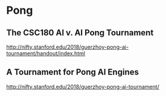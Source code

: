 # Pong

## The CSC180 AI v. AI Pong Tournament
http://nifty.stanford.edu/2018/guerzhoy-pong-ai-tournament/handout/index.html

## A Tournament for Pong AI Engines
http://nifty.stanford.edu/2018/guerzhoy-pong-ai-tournament/